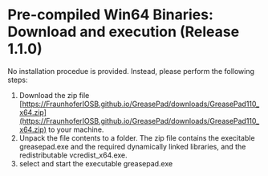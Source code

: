 
# Pre-compiled Win64 Binaries: Download and execution (Release 1.1.0)

No installation procedue is provided. Instead, please perform the following steps:
                                                              
1. Download the zip file [https://FraunhoferIOSB.github.io/GreasePad/downloads/GreasePad110_x64.zip](https://FraunhoferIOSB.github.io/GreasePad/downloads/GreasePad110_x64.zip) to your machine. 
2. Unpack the file contents to a folder. The zip file contains the execitable greasepad.exe and the required dynamically linked libraries, and the redistributable vcredist_x64.exe.
3. select and start the executable greasepad.exe
